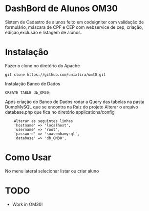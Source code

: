 DashBord de Alunos OM30
==========

Sistem de Cadastro de alunos feito em codeigniter com validação de formulário, máscara de CPF e CEP com webservice de cep, criação, edição,exclusão e listagem de alunos.

Instalação
============
Fazer o clone no diretório do Apache

```
git clone https://github.com/unixlira/om30.git
```
Instalação Banco de Dados

```
CREATE TABLE db_OM30;
```

Após criação do Banco de Dados rodar a Query das tabelas na pasta DumpMySQL que se encontra na Raiz do projeto
Alterar o arquivo database.php que fica no diretório applications/config 
```
	Alterar as seguintes linhas
	'hostname' => 'localhost',
	'username' => 'root',
	'password' => 'suasenhamysql',
	'database' => 'db_OM30',
```


Como Usar
=====

No menu lateral selecionar listar ou criar aluno


TODO
====

* Work in OM30!
